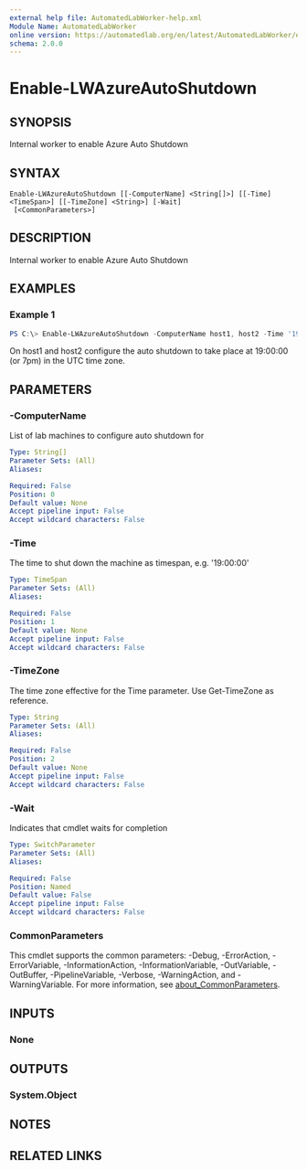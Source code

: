 ```yaml
---
external help file: AutomatedLabWorker-help.xml
Module Name: AutomatedLabWorker
online version: https://automatedlab.org/en/latest/AutomatedLabWorker/en-us/Enable-LWAzureAutoShutdown
schema: 2.0.0
---
```


# Enable-LWAzureAutoShutdown

## SYNOPSIS
Internal worker to enable Azure Auto Shutdown

## SYNTAX

```
Enable-LWAzureAutoShutdown [[-ComputerName] <String[]>] [[-Time] <TimeSpan>] [[-TimeZone] <String>] [-Wait]
 [<CommonParameters>]
```

## DESCRIPTION
Internal worker to enable Azure Auto Shutdown

## EXAMPLES

### Example 1
```powershell
PS C:\> Enable-LWAzureAutoShutdown -ComputerName host1, host2 -Time '19:00:00' -TimeZone 'UTC' -Wait
```

On host1 and host2 configure the auto shutdown to take place at 19:00:00 (or 7pm) in the UTC time zone.

## PARAMETERS

### -ComputerName
List of lab machines to configure auto shutdown for

```yaml
Type: String[]
Parameter Sets: (All)
Aliases:

Required: False
Position: 0
Default value: None
Accept pipeline input: False
Accept wildcard characters: False
```

### -Time
The time to shut down the machine as timespan, e.g. '19:00:00'

```yaml
Type: TimeSpan
Parameter Sets: (All)
Aliases:

Required: False
Position: 1
Default value: None
Accept pipeline input: False
Accept wildcard characters: False
```

### -TimeZone
The time zone effective for the Time parameter. Use Get-TimeZone as reference.

```yaml
Type: String
Parameter Sets: (All)
Aliases:

Required: False
Position: 2
Default value: None
Accept pipeline input: False
Accept wildcard characters: False
```

### -Wait
Indicates that cmdlet waits for completion

```yaml
Type: SwitchParameter
Parameter Sets: (All)
Aliases:

Required: False
Position: Named
Default value: False
Accept pipeline input: False
Accept wildcard characters: False
```

### CommonParameters
This cmdlet supports the common parameters: -Debug, -ErrorAction, -ErrorVariable, -InformationAction, -InformationVariable, -OutVariable, -OutBuffer, -PipelineVariable, -Verbose, -WarningAction, and -WarningVariable. For more information, see [about_CommonParameters](http://go.microsoft.com/fwlink/?LinkID=113216).

## INPUTS

### None
## OUTPUTS

### System.Object
## NOTES

## RELATED LINKS

